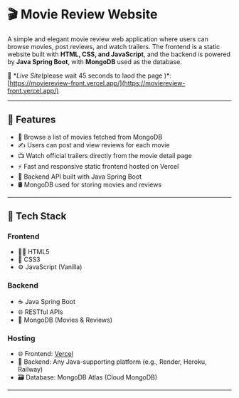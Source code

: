 # 🎬 Movie Review Website

A simple and elegant movie review web application where users can browse movies, post reviews, and watch trailers. The frontend is a static website built with **HTML, CSS, and JavaScript**, and the backend is powered by **Java Spring Boot**, with **MongoDB** used as the database.

🔗 **Live Site*(please wait 45 seconds to laod the page )*: [https://moviereview-front.vercel.app/](https://moviereview-front.vercel.app/)

---

## 🌟 Features

- 🎥 Browse a list of movies fetched from MongoDB
- ✍️ Users can post and view reviews for each movie
- 📺 Watch official trailers directly from the movie detail page
- ⚡ Fast and responsive static frontend hosted on Vercel
- 🔗 Backend API built with Java Spring Boot
- 🛢️ MongoDB used for storing movies and reviews

---

## 🧱 Tech Stack

### Frontend
- 🧑‍🎨 HTML5
- 🎨 CSS3
- ⚙️ JavaScript (Vanilla)

### Backend
- ☕ Java Spring Boot
- 🌐 RESTful APIs
- 💾 MongoDB (Movies & Reviews)

### Hosting
- 🌐 Frontend: [Vercel](https://vercel.com/)
- 🚀 Backend: Any Java-supporting platform (e.g., Render, Heroku, Railway)
- 🗃️ Database: MongoDB Atlas (Cloud MongoDB)

---
